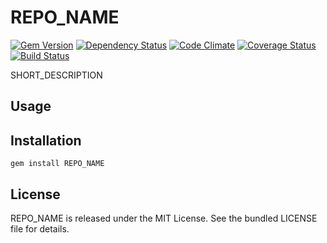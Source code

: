 REPO_NAME
=========

[![Gem Version](https://badge.fury.io/rb/REPO_NAME.png)](http://badge.fury.io/rb/REPO_NAME)
[![Dependency Status](https://gemnasium.com/AUTHOR_NAME/REPO_NAME.png)](https://gemnasium.com/akerl/REPO_NAME)
[![Code Climate](https://codeclimate.com/github/AUTHOR_NAME/REPO_NAME.png)](https://codeclimate.com/github/AUTHOR_NAME/REPO_NAME)
[![Coverage Status](https://coveralls.io/repos/AUTHOR_NAME/REPO_NAME/badge.png?branch=master)](https://coveralls.io/r/AUTHOR_NAME/REPO_NAME?branch=master)
[![Build Status](https://travis-ci.org/AUTHOR_NAME/REPO_NAME.png?branch=master)](https://travis-ci.org/AUTHOR_NAME/REPO_NAME)

SHORT_DESCRIPTION

## Usage

## Installation

    gem install REPO_NAME

## License
REPO_NAME is released under the MIT License. See the bundled LICENSE file for details.

